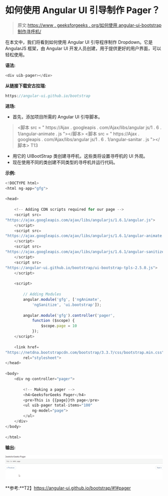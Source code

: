 # 如何使用 Angular UI 引导制作 Pager？

> 原文:[https://www . geeksforgeeks . org/如何使用 angular-ui-bootstrap 制作寻呼机/](https://www.geeksforgeeks.org/how-to-make-pager-using-angular-ui-bootstrap/)

在本文中，我们将看到如何使用 Angular UI 引导程序制作 Dropdown。它是 AngularJS 框架，由 Angular UI 开发人员创建，用于提供更好的用户界面，可以轻松使用。

**语法:**

```ts
<div uib-pager></div>
```

**从链接下载安古拉瑞:**

```ts
https://angular-ui.github.io/bootstrap
```

**进场:**

*   首先，添加项目所需的 Angular UI 引导脚本。

> <脚本 src = " https://Ajax . googleapis . com/Ajax/libs/angular js/1 . 6 . 1/angular-animate . js "></脚本>
> <脚本 src = " https://Ajax . googleapis . com/Ajax/libs/angular js/1 . 6 . 1/angular-sanitar . js "></脚本>
> T13

*   用它的 UIBootStrap 类创建寻呼机，这些类将设置寻呼机的 UI 外观。
*   现在使用不同的类创建不同类型的寻呼机并运行代码。

**示例:**

```ts
<!DOCTYPE html>
<html ng-app="gfg">

<head>

    <!-- Adding CDN scripts required for our page -->
    <script src=
"https://ajax.googleapis.com/ajax/libs/angularjs/1.6.1/angular.js">
    </script>
    <script src=
"https://ajax.googleapis.com/ajax/libs/angularjs/1.6.1/angular-animate.js">
    </script>
    <script src=
"https://ajax.googleapis.com/ajax/libs/angularjs/1.6.1/angular-sanitize.js">
    </script>
    <script src=
"https://angular-ui.github.io/bootstrap/ui-bootstrap-tpls-2.5.0.js">
    </script>

    <script>

        // Adding Modules
        angular.module('gfg', ['ngAnimate', 
            'ngSanitize', 'ui.bootstrap']);

        angular.module('gfg').controller('pager', 
            function ($scope) {
                $scope.page = 10
            });
    </script>

    <link href=
"https://netdna.bootstrapcdn.com/bootstrap/3.3.7/css/bootstrap.min.css" 
        rel="stylesheet">
</head>

<body>
    <div ng-controller="pager">

        <!-- Making a pager -->
        <h4>GeeksforGeeks Pager</h4>
        <pre>This is {{page}}th page</pre>
        <ul uib-pager total-items="100" 
            ng-model="page">
        </ul>
    </div>
</body>

</html>
```

**输出:**

![](img/653dfba36f875e9f7f2868eb75965f6c.png)

**参考:**T2】https://angular-ui.github.io/bootstrap/#!#pager